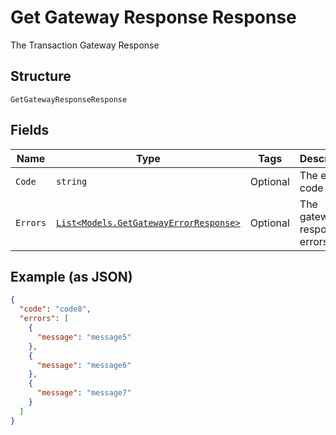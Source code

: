 
# Get Gateway Response Response

The Transaction Gateway Response

## Structure

`GetGatewayResponseResponse`

## Fields

| Name | Type | Tags | Description |
|  --- | --- | --- | --- |
| `Code` | `string` | Optional | The error code |
| `Errors` | [`List<Models.GetGatewayErrorResponse>`](../../doc/models/get-gateway-error-response.md) | Optional | The gateway response errors list |

## Example (as JSON)

```json
{
  "code": "code8",
  "errors": [
    {
      "message": "message5"
    },
    {
      "message": "message6"
    },
    {
      "message": "message7"
    }
  ]
}
```

